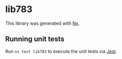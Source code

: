 # lib783

This library was generated with [Nx](https://nx.dev).

## Running unit tests

Run `nx test lib783` to execute the unit tests via [Jest](https://jestjs.io).
